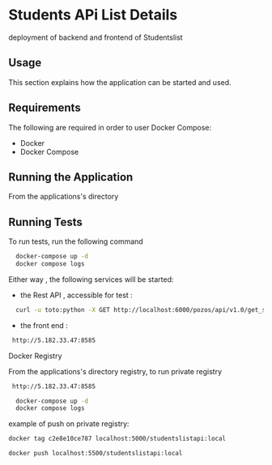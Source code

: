 
# Students APi List Details

deployment of backend and frontend of Studentslist

## Usage

This section explains how the application can be started and used.




## Requirements

The following are required in order to user Docker Compose:

- Docker
- Docker Compose
## Running the Application

From the applications's directory 


## Running Tests

To run tests, run the following command

```bash
  docker-compose up -d
  docker compose logs
```

Either way , the following services will be started:

- the Rest API , accessible for test :
```bash
  curl -u toto:python -X GET http://localhost:6000/pozos/api/v1.0/get_student_ages
```  

- the front end :
 ```bash
  http://5.182.33.47:8585
```  
Docker Registry

From the applications's directory registry, to run private registry

 ```bash
  http://5.182.33.47:8585
``` 
```bash
  docker-compose up -d
  docker compose logs
```

example of push on private registry:

```bash
docker tag c2e8e10ce787 localhost:5000/studentslistapi:local

docker push localhost:5500/studentslistapi:local
```